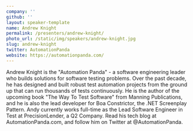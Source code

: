 ```yaml
---
company: ''
github: ''
layout: speaker-template
name: Andrew Knight
permalink: /presenters/andrew-knight/
photo_url: /static/img/speakers/andrew-knight.jpg
slug: andrew-knight
twitter: AutomationPanda
website: https://automationpanda.com/
---
```


Andrew Knight is the "Automation Panda" - a software engineering leader who builds solutions for software testing problems. Over the past decade, he has designed and built robust test automation projects from the ground up that can run thousands of tests continuously. He is the author of the upcoming book "The Way To Test Software" from Manning Publications, and he is also the lead developer for Boa Constrictor, the .NET Screenplay Pattern. Andy currently works full-time as the Lead Software Engineer in Test at PrecisionLender, a Q2 Company. Read his tech blog at AutomationPanda.com, and follow him on Twitter at @AutomationPanda.
